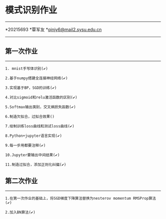 # 模式识别作业

-------------------

*20215693
*覃军友
*qinjy6@mail2.sysu.edu.cn

-------------------

## 第一次作业

-------------------

    1. mnist手写体识别(✔)

    2.基于numpy搭建全连接神经网络(✔)

    3.实现基于BP，SGD的训练(✔)

    4.对比sigmoid和relu激活函数的区别(✔)

    5.Softmax输出类别，交叉熵损失函数(✔)

    6.制造欠拟合，过拟合效果()

    7.绘制训练loss曲线和测试loss曲线(✔)

    8.Python+jupyter语言实现(✔)

    9.每一步用都要注释(✔)

    10.Jupyter要输出中间结果(✔)

    11.制造过拟合，添加正则化纠偏(✔)

## 第二次作业

-------------------

    1.在第一次作业的基础上，将SGD梯度下降算法替换为nesterov momentum RMSProp算法(✔)

    2.加入BN算法(✔)
